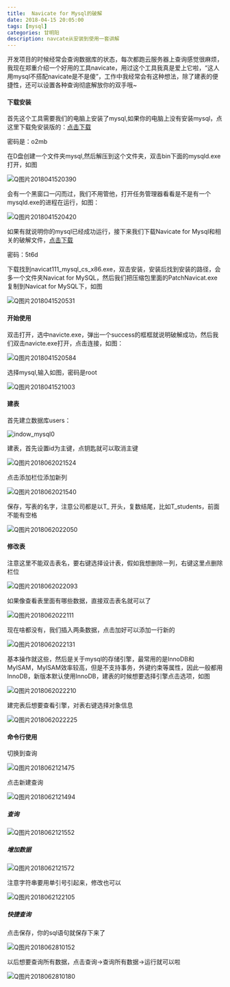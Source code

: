 ```yaml
---
title:  Navicate for Mysql的破解
date: 2018-04-15 20:05:00 
tags: [mysql] 
categories: 甘明阳
description: navcate从安装到使用一套讲解 
---
```


开发项目的时候经常会查询数据库的状态，每次都跑云服务器上查询感觉很麻烦，我现在郑重介绍一个好用的工具navicate，用过这个工具我真是爱上它啦，“这人用mysql不搭配navicate是不是傻”，工作中我经常会有这种想法，除了建表的便捷性，还可以设置各种查询彻底解放你的双手哦~

####  下载安装

首先这个工具需要我们的电脑上安装了mysql,如果你的电脑上没有安装mysql，点这里下载免安装版的：[点击下载](https://pan.baidu.com/s/1cteUV_MZ-rJGhg8x4S0eRA)

密码是：o2mb

在D盘创建一个文件夹mysql,然后解压到这个文件夹，双击bin下面的mysqld.exe打开，如图

![Q图片2018041520390](https://github.com/ganmyxh/ganmyxh.io/blob/master/img/window_mysql01.png?raw=true)

会有一个黑窗口一闪而过，我们不用管他，打开任务管理器看看是不是有一个mysqld.exe的进程在运行，如图：

![Q图片2018041520420](https://github.com/ganmyxh/ganmyxh.io/blob/master/img/window_mysql02.png?raw=true)

如果有就说明你的mysql已经成功运行，接下来我们下载Navicate for Mysql和相关的破解文件，[点击下载](https://pan.baidu.com/s/19fh2z8tkI-FCiL_XNKJqsw)

密码：5t6d

下载找到navicat111_mysql_cs_x86.exe，双击安装，安装后找到安装的路径，会多一个文件夹Navicat for MySQL，然后我们把压缩包里面的PatchNavicat.exe复制到Navicat for MySQL下，如图

![Q图片2018041520531](https://github.com/ganmyxh/ganmyxh.io/blob/master/img/window_mysql03.png?raw=true)

#### 开始使用

双击打开，选中navicte.exe，弹出一个success的框框就说明破解成功，然后我们双击navicte.exe打开，点击连接，如图：

![Q图片2018041520584](https://github.com/ganmyxh/ganmyxh.io/blob/master/img/window_mysql04.png?raw=true)

选择mysql,输入如图，密码是root

![Q图片2018041521003](https://github.com/ganmyxh/ganmyxh.io/blob/master/img/window_mysql05.png?raw=true)

#### 建表

首先建立数据库users：

![indow_mysql0](https://github.com/ganmyxh/ganmyxh.io/blob/master/img/window_mysql05.png?raw=true)

建表，首先设置id为主键，点钥匙就可以取消主键

![Q图片2018062021524](https://github.com/ganmyxh/ganmyxh.io/blob/master/img/window_mysql07.png?raw=true)



点击添加栏位添加新列

![Q图片2018062021540](https://github.com/ganmyxh/ganmyxh.io/blob/master/img/window_mysql08.png?raw=true)

保存，写表的名字，注意公司都是以T_ 开头，复数结尾，比如T_students，前面不能有空格

![Q图片2018062022050](https://github.com/ganmyxh/ganmyxh.io/blob/master/img/window_mysql10.png?raw=true)

#### 修改表

注意这里不能双击表名，要右键选择设计表，假如我想删除一列，右键这里点删除栏位

![Q图片2018062022093](https://github.com/ganmyxh/ganmyxh.io/blob/master/img/window_mysql11.png?raw=true)

如果像查看表里面有哪些数据，直接双击表名就可以了

![Q图片2018062022111](https://github.com/ganmyxh/ganmyxh.io/blob/master/img/window_mysql12.png?raw=true)



现在啥都没有，我们插入两条数据，点击加好可以添加一行新的

![Q图片2018062022131](https://github.com/ganmyxh/ganmyxh.io/blob/master/img/window_mysql13.png?raw=true)

基本操作就这些，然后是关于mysql的存储引擎，最常用的是InnoDB和MyISAM，MyISAM效率较高，但是不支持事务，外键约束等属性，因此一般都用InnoDB，新版本默认使用InnoDB，建表的时候想要选择引擎点击选项，如图

![Q图片2018062022210](https://github.com/ganmyxh/ganmyxh.io/blob/master/img/window_mysql14.png?raw=true)

建完表后想要查看引擎，对表右键选择对象信息

![Q图片2018062022225](https://github.com/ganmyxh/ganmyxh.io/blob/master/img/window_mysql15.png?raw=true)

#### 命令行使用

切换到查询

![Q图片2018062121475](https://github.com/ganmyxh/ganmyxh.io/blob/master/img/window_mysql16.png?raw=true)

点击新建查询

![Q图片2018062121494](https://github.com/ganmyxh/ganmyxh.io/blob/master/img/window_mysql17.png?raw=true)

##### 查询

![Q图片2018062121552](https://github.com/ganmyxh/ganmyxh.io/blob/master/img/window_mysql18.png?raw=true)

##### 增加数据

![Q图片2018062121572](https://github.com/ganmyxh/ganmyxh.io/blob/master/img/window_mysql19.png?raw=true)

注意字符串要用单引号引起来，修改也可以

![Q图片2018062122105](https://github.com/ganmyxh/ganmyxh.io/blob/master/img/window_mysql20.png?raw=true)

##### 快捷查询

点击保存，你的sql语句就保存下来了

![Q图片2018062810152](https://github.com/ganmyxh/ganmyxh.io/blob/master/img/window_mysql22.png?raw=true)



以后想要查询所有数据，点击查询->查询所有数据->运行就可以啦

![Q图片2018062810180](https://github.com/ganmyxh/ganmyxh.io/blob/master/img/window_mysql21.png?raw=true)